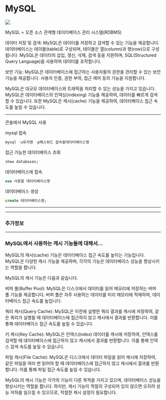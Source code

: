 # MySQL
<img src="https://capsule-render.vercel.app/api?type=waving&color=auto&height=200&section=header&text=MySQL&fontSize=90" />



MySQL = 오픈 소스 관계형 데이터베이스 관리 시스템(RDBMS)

데이터 저장 및 검색: MySQL은 데이터를 저장하고 검색할 수 있는 기능을 제공합니다. 데이터베이스는 테이블(table)로 구성되며, 테이블은 열(column)과 행(row)으로 구성됩니다. MySQL은 데이터의 삽입, 갱신, 삭제, 검색 등을 지원하며, SQL(Structured Query Language)을 사용하여 데이터를 조작합니다.

보안 기능: MySQL은 데이터베이스에 접근하는 사용자들의 권한을 관리할 수 있는 보안 기능을 제공합니다. 사용자 인증, 권한 부여, 접근 제어 등의 기능을 지원합니다.

MySQL은 대규모 데이터베이스와 트래픽을 처리할 수 있는 성능을 가지고 있습니다. MySQL은 데이터베이스의 인덱싱(indexing) 기능을 제공하여, 데이터를 빠르게 검색할 수 있습니다. 또한 MySQL은 캐시(cache) 기능을 제공하여, 데이터베이스 접근 속도를 높일 수 있습니다.



<hr>

콘솔에서 MySQL 사용

mysql 접속
```sql
mysql -u유저명 -p패스워드 접속할데이터베이스명
```

접근 가능한 데이터베이스 조회
```sql
show databases;
```

데이터베이스에 접속
```sql
use 사용할 데이터베이스명
```

데이터베이스 생성
```sql
create 데이터베이스명;
```



<hr>

<hr>

### 추가정보

<hr>


### MySQL에서 사용하는 캐시 기능들에 대해서...

MySQL의 캐시(cache) 기능은 데이터베이스 접근 속도를 높이는 기능입니다. MySQL은 다양한 캐시 기능을 제공하며, 각각의 기능은 데이터베이스 성능을 향상시키는 역할을 합니다.

MySQL의 캐시 기능은 다음과 같습니다.

버퍼 풀(Buffer Pool): MySQL은 디스크에서 데이터를 읽어 메모리에 저장하는 버퍼 풀 기능을 제공합니다. 버퍼 풀은 자주 사용하는 데이터를 미리 메모리에 적재하여, 데이터베이스 접근 속도를 높입니다.

쿼리 캐시(Query Cache): MySQL은 이전에 실행한 쿼리 결과를 캐시에 저장하여, 같은 쿼리가 실행될 때 데이터베이스에 접근하지 않고 캐시에서 결과를 반환합니다. 이를 통해 데이터베이스 접근 속도를 높일 수 있습니다.

키 캐시(Key Cache): MySQL은 인덱스(index) 데이터를 캐시에 저장하여, 인덱스를 검색할 때 데이터베이스에 접근하지 않고 캐시에서 결과를 반환합니다. 이를 통해 인덱스 검색 속도를 높일 수 있습니다.

파일 캐시(File Cache): MySQL은 디스크에서 데이터 파일을 읽어 캐시에 저장하여, 같은 파일을 여러 번 읽어야 할 때 데이터베이스에 접근하지 않고 캐시에서 결과를 반환합니다. 이를 통해 파일 접근 속도를 높일 수 있습니다.

MySQL의 캐시 기능은 각각의 기능이 다른 목적을 가지고 있으며, 데이터베이스 성능을 향상시키는 역할을 합니다. 하지만, 캐시 기능이 적절히 구성되어 있지 않으면 오히려 성능 저하를 일으킬 수 있으므로, 적절한 캐시 설정이 필요합니다.

